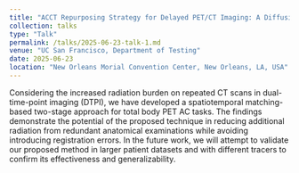 ```yaml
---
title: "ACCT Repurposing Strategy for Delayed PET/CT Imaging: A Diffusion-based Cross-modal Approach to Reduce Radiation Exposure "
collection: talks
type: "Talk"
permalink: /talks/2025-06-23-talk-1.md
venue: "UC San Francisco, Department of Testing"
date: 2025-06-23
location: "New Orleans Morial Convention Center, New Orleans, LA, USA"
---
```


Considering the increased radiation burden on repeated CT scans in dual-time-point imaging (DTPI), 
we have developed a spatiotemporal matching-based two-stage approach for total body PET AC tasks. 
The findings demonstrate the potential of the proposed technique in reducing additional radiation from redundant 
anatomical examinations while avoiding introducing registration errors. 
In the future work, we will attempt to validate our proposed method in larger patient datasets 
and with different tracers to confirm its effectiveness and generalizability.